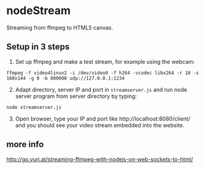 # nodeStream
Streaming from ffmpeg to HTML5 canvas.

## Setup in 3 steps

1. Set up ffmpeg and make a test stream, for example using the webcam:

`ffmpeg -f video4linux2 -i /dev/video0 -f h264 -vcodec libx264 -r 10 -s 160x144 -g 0 -b 800000 udp://127.0.0.1:1234`

2. Adapt directory, server IP and port in `streamserver.js` and run node server program from server directory by typing:

`node streamserver.js`

3. Open browser, type your IP and port like http://localhost:8080/client/ and you should see your video stream embedded into the website.

## more info

http://go.yuri.at/streaming-ffmpeg-with-nodejs-on-web-sockets-to-html/
